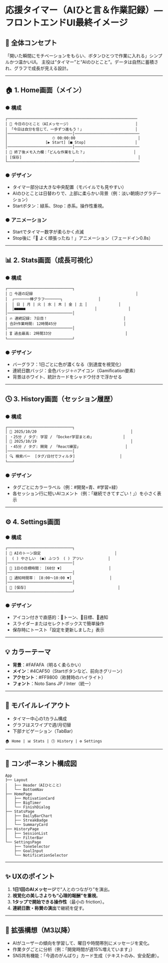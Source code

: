 # 応援タイマー（AIひと言＆作業記録）— フロントエンドUI最終イメージ

## 🎯 全体コンセプト

「開いた瞬間にモチベーションをもらい、ボタンひとつで作業に入れる」シンプルかつ温かいUI。
主役は“タイマー”と“AIのひとこと”。データは自然に蓄積され、グラフで成長が見える設計。

---

## 🏠 1. Home画面（メイン）

### ● 構成

```
┌──────────────────────────────────────────────────────────
│ 💬 今日のひとこと（AIメッセージ）                             │
│ 「今日は自分を信じて、一歩ずつ進もう！」                       │
│─────────────────────────────│─────────────────────────────
│                    ⏱ 00:00:00                            │
│                 [▶ Start] [■ Stop]                      │
│─────────────────────────────│─────────────────────────────
│ 📝 終了後メモ入力欄：「どんな作業をした？」                     │
│ [保存]                                                    │
└─────────────────────────────┘─────────────────────────────
```

### ● デザイン

* タイマー部分は大きな中央配置（モバイルでも見やすい）
* AIのひとことは日替わりで、上部に柔らかい背景（例：淡い朝焼けグラデーション）
* Startボタン：緑系、Stop：赤系。操作性重視。

### ● アニメーション

* Startでタイマー数字が柔らかく点滅
* Stop後に「👏 よく頑張ったね！」アニメーション（フェードイン0.8s）

---

## 📊 2. Stats画面（成長可視化）

### ● 構成

```
┌─────────────────────────────┐
│ 📅 今週の記録                                              │
│  ┌───────棒グラフ───────┐                │
│  │ 日 | 月 | 火 | 水 | 木 | 金 | 土 │              │
│  │■■■■■                               │              │
│─────────────────────────────│
│ 🔥 連続記録: 7日目！                                  │
│ 合計作業時間: 12時間45分                              │
│─────────────────────────────│
│ 🎖 過去最高: 2時間33分                                 │
└─────────────────────────────┘
```

### ● デザイン

* バーグラフ：1日ごとに色が濃くなる（到達度を視覚化）
* 連続日数バッジ：金色バッジ＋🔥アイコン（Gamification要素）
* 背景はホワイト、統計カードをシャドウ付きで浮かせる

---

## 🕓 3. History画面（セッション履歴）

### ● 構成

```
┌─────────────────────────────┐
│ 📅 2025/10/20                                          │
│ ・25分 / タグ: 学習 / 「Docker学習まとめ」             │
│ 📅 2025/10/19                                          │
│ ・45分 / タグ: 開発 / 「React練習」                    │
│─────────────────────────────│
│ 🔍 検索バー  [タグ/日付でフィルタ]                    │
└─────────────────────────────┘
```

### ● デザイン

* タグごとにカラーラベル（例：#開発=青、#学習=緑）
* 各セッション行に短いAIコメント（例：「継続できてすごい！」）を小さく表示

---

## ⚙️ 4. Settings画面

### ● 構成

```
┌─────────────────────────────┐
│ 🧠 AIのトーン設定                                 │
│  ( ) やさしい　(●) ふつう　( ) アツい           │
│─────────────────────────────│
│ 🎯 1日の目標時間： [60分 ▼]                     │
│─────────────────────────────│
│ 🔔 通知時間帯： [8:00〜10:00 ▼]                 │
│─────────────────────────────│
│ 💾 [保存]                                         │
└─────────────────────────────┘
```

### ● デザイン

* アイコン付きで直感的：🧠トーン、🎯目標、🔔通知
* スライダーまたはセレクトボックスで簡単操作
* 保存時にトースト「設定を更新しました」表示

---

## 💡 カラーテーマ

* **背景**：#FAFAFA（明るく柔らかい）
* **メイン**：#4CAF50（Startボタンなど、前向きグリーン）
* **アクセント**：#FF9800（称賛時のハイライト）
* **フォント**：Noto Sans JP / Inter（統一）

---

## 📱 モバイルレイアウト

* タイマー中心の1カラム構成
* グラフはスワイプで週/月切替
* 下部ナビゲーション（TabBar）

```
🏠 Home | 📊 Stats | 🕓 History | ⚙️ Settings
```

---

## 🧩 コンポーネント構成図

```
App
├── Layout
│   ├── Header（AIひとこと）
│   └── BottomNav
├── HomePage
│   ├── MotivationCard
│   ├── BigTimer
│   └── FinishDialog
├── StatsPage
│   ├── DailyBarChart
│   ├── StreakBadge
│   └── SummaryCard
├── HistoryPage
│   ├── SessionList
│   └── FilterBar
└── SettingsPage
    ├── ToneSelector
    ├── GoalInput
    └── NotificationSelector
```

---

## ✨ UXのポイント

1. **1日1回のAIメッセージ**で“人とのつながり”を演出。
2. **視覚化の美しさよりも“心理的報酬”を重視**。
3. **1タップで開始できる操作性**（最小の friction）。
4. **連続日数・称賛の演出**で継続を促す。

---

## 🔮 拡張構想（M3以降）

* AIがユーザーの傾向を学習して、曜日や時間帯別にメッセージを変化。
* 作業タグごとに分析（例：「開発時間が週15%増えています」）
* SNS共有機能：「今週のがんばり」カード生成（テキストのみ、安全配慮）。
